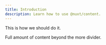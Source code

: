 ```yaml
---
title: Introduction
description: Learn how to use @nuxt/content.
---
```


This is how we should do it.

<!--more-->

Full amount of content beyond the more divider.
